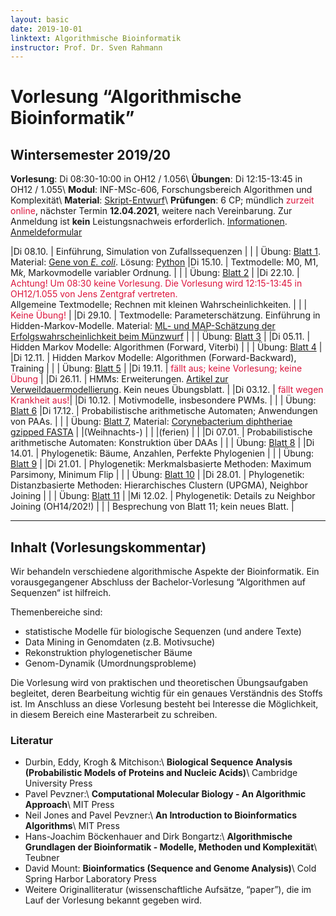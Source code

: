 ```yaml
---
layout: basic
date: 2019-10-01
linktext: Algorithmische Bioinformatik
instructor: Prof. Dr. Sven Rahmann
---
```


# Vorlesung “Algorithmische Bioinformatik”

## Wintersemester 2019/20

**Vorlesung**: Di 08:30-10:00 in OH12 / 1.056\\
**Übungen**:   Di 12:15-13:45 in OH12 / 1.055\\
**Modul**:     INF-MSc-606, Forschungsbereich Algorithmen und Komplexität\\
**Material**:  [Skript-Entwurf](abi19/skript.pdf)\\
**Prüfungen**: 6 CP; mündlich <font color="crimson">zurzeit online</font>, nächster Termin **12.04.2021**, weitere nach Vereinbarung. Zur Anmeldung ist **kein** Leistungsnachweis erforderlich. [Informationen](/infos/pruefungen).  [Anmeldeformular](https://www.tu-dortmund.de/storages/tu_website/Dezernat_4/Dez._4.3/Fachstudiengaenge/Fakultaet_Informatik/Anmeldung_mdl._BSc._MSc_Inf_AngInf.pdf)


|Di 08.10. | Einführung, Simulation von Zufallssequenzen |
|          | Übung: [Blatt 1](abi19/blatt01.pdf). Material: [Gene von *E. coli*](abi19/ecoli_K12_MG1655_genes.fa).  Lösung: [Python](abi19/uebung1.py)
|Di 15.10. | Textmodelle: M0, M1, M*k*, Markovmodelle variabler Ordnung. |
|          | Übung: [Blatt 2](abi19/blatt02.pdf) | 
|Di 22.10. | <font color="crimson">Achtung! Um 08:30 keine Vorlesung. Die Vorlesung wird 12:15-13:45 in OH12/1.055 von Jens Zentgraf vertreten.</font><br/>Allgemeine Textmodelle; Rechnen mit kleinen Wahrscheinlichkeiten. |
|          | <font color="crimson">Keine Übung!</font> |
|Di 29.10. |  Textmodelle: Parameterschätzung. Einführung in Hidden-Markov-Modelle. Material: [ML- und MAP-Schätzung der Erfolgswahrscheinlichkeit beim Münzwurf](http://www.mi.fu-berlin.de/wiki/pub/ABI/Genomics12/MLvsMAP.pdf) |
|          |  Übung: [Blatt 3](abi19/blatt03.pdf) |
|Di 05.11. |  Hidden Markov Modelle: Algorithmen (Forward, Viterbi) |
|          |  Übung: [Blatt 4](abi19/blatt04.pdf) |
|Di 12.11. |  Hidden Markov Modelle: Algorithmen (Forward-Backward), Training |
|          |  Übung: [Blatt 5](abi19/blatt05.pdf) |
|Di 19.11. |  <font color="crimson">fällt aus; keine Vorlesung; keine Übung</font> |
|Di 26.11. |  HMMs: Erweiterungen. [Artikel zur Verweildauermodellierung](https://link.springer.com/content/pdf/10.1007%2F11851561_3.pdf). Kein neues Übungsblatt. |
|Di 03.12. |  <font color="crimson">fällt wegen Krankheit aus!</font>|
|Di 10.12. |  Motivmodelle, insbesondere PWMs. |
|          |  Übung: [Blatt 6](abi19/blatt06.pdf)
|Di 17.12. |  Probabilistische arithmetische Automaten; Anwendungen von PAAs. |
|          |  Übung: [Blatt 7](abi19/blatt07.pdf), Material: [Corynebacterium diphtheriae gzipped FASTA](abi19/material07/c_diphtheriae.fa.gz) |
|(Weihnachts-)  |  |
|(ferien)       |  |
|Di 07.01. |  Probabilistische arithmetische Automaten: Konstruktion über DAAs |
|          |  Übung: [Blatt 8](abi19/blatt08.pdf) |
|Di 14.01. |  Phylogenetik: Bäume, Anzahlen, Perfekte Phylogenien |
|          |  Übung: [Blatt 9](abi19/blatt09.pdf) |
|Di 21.01. |  Phylogenetik: Merkmalsbasierte Methoden: Maximum Parsimony, Minimum Flip |
|          |  Übung: [Blatt 10](abi19/blatt10.pdf) |
|Di 28.01. |  Phylogenetik: Distanzbasierte Methoden: Hierarchisches Clustern (UPGMA), Neighbor Joining |
|          |  Übung: [Blatt 11](abi19/blatt11.pdf) |
|Mi 12.02. |  Phylogenetik: Details zu Neighbor Joining (OH14/202!) |
|          |  Besprechung von Blatt 11; kein neues Blatt. |


---

## Inhalt (Vorlesungskommentar)

Wir behandeln verschiedene algorithmische Aspekte der Bioinformatik.
Ein vorausgegangener Abschluss der Bachelor-Vorlesung “Algorithmen auf Sequenzen“ ist hilfreich.

Themenbereiche sind:

*    statistische Modelle für biologische Sequenzen (und andere Texte)
*    Data Mining in Genomdaten (z.B. Motivsuche)
*    Rekonstruktion phylogenetischer Bäume
*    Genom-Dynamik (Umordnungsprobleme)

Die Vorlesung wird von praktischen und theoretischen Übungsaufgaben begleitet, deren Bearbeitung wichtig für ein genaues Verständnis des Stoffs ist.
Im Anschluss an diese Vorlesung besteht bei Interesse die Möglichkeit, in diesem Bereich eine Masterarbeit zu schreiben.

### Literatur

* Durbin, Eddy, Krogh & Mitchison:\\
  **Biological Sequence Analysis (Probabilistic Models of Proteins and Nucleic Acids)**\\
  Cambridge University Press
* Pavel Pevzner:\\
  **Computational Molecular Biology - An Algorithmic Approach**\\
  MIT Press
* Neil Jones and Pavel Pevzner:\\
  **An Introduction to Bioinformatics Algorithms**\\
   MIT Press
* Hans-Joachim Böckenhauer and Dirk Bongartz:\\
  **Algorithmische Grundlagen der Bioinformatik - Modelle, Methoden und Komplexität**\\
  Teubner
* David Mount:
  **Bioinformatics (Sequence and Genome Analysis)**\\
  Cold Spring Harbor Laboratory Press
* Weitere Originalliteratur (wissenschaftliche Aufsätze, “paper”), die im Lauf der Vorlesung bekannt gegeben wird.
